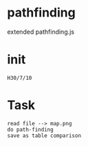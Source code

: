 # pathfinding
extended pathfinding.js

# init
```
H30/7/10
```

# Task
```
read file --> map.png
do path-finding
save as table comparison
```
